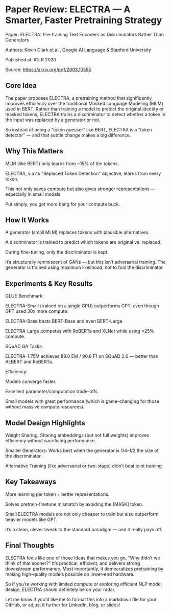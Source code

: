 # Paper Review: ELECTRA — A Smarter, Faster Pretraining Strategy

Paper: ELECTRA: Pre-training Text Encoders as Discriminators Rather Than Generators

Authors: Kevin Clark et al., Google AI Language & Stanford University

Published at: ICLR 2020

Source: https://arxiv.org/pdf/2003.10555 

## Core Idea
The paper proposes ELECTRA, a pretraining method that significantly improves efficiency over the traditional Masked Language Modeling (MLM) used in BERT. Rather than training a model to predict the original identity of masked tokens, ELECTRA trains a discriminator to detect whether a token in the input was replaced by a generator or not.

So instead of being a “token guesser” like BERT, ELECTRA is a “token detector” — and that subtle change makes a big difference.

## Why This Matters
MLM (like BERT) only learns from ~15% of the tokens.

ELECTRA, via its "Replaced Token Detection" objective, learns from every token.

This not only saves compute but also gives stronger representations — especially in small models.

Put simply, you get more bang for your compute buck.

## How It Works
A generator (small MLM) replaces tokens with plausible alternatives.

A discriminator is trained to predict which tokens are original vs. replaced.

During fine-tuning, only the discriminator is kept.

It’s structurally reminiscent of GANs — but this isn’t adversarial training. The generator is trained using maximum likelihood, not to fool the discriminator.

## Experiments & Key Results
GLUE Benchmark:

ELECTRA-Small (trained on a single GPU) outperforms GPT, even though GPT used 30x more compute.

ELECTRA-Base beats BERT-Base and even BERT-Large.

ELECTRA-Large competes with RoBERTa and XLNet while using <25% compute.

SQuAD QA Tasks:

ELECTRA-1.75M achieves 88.0 EM / 90.6 F1 on SQuAD 2.0 — better than ALBERT and RoBERTa.

Efficiency:

Models converge faster.

Excellent parameter/computation trade-offs.

Small models with great performance (which is game-changing for those without massive compute resources).

## Model Design Highlights
Weight Sharing: Sharing embeddings (but not full weights) improves efficiency without sacrificing performance.

Smaller Generators: Works best when the generator is 1/4–1/2 the size of the discriminator.

Alternative Training (like adversarial or two-stage) didn’t beat joint training.

## Key Takeaways
More learning per token = better representations.

Solves pretrain-finetune mismatch by avoiding the [MASK] token.

Small ELECTRA models are not only cheaper to train but also outperform heavier models like GPT.

It’s a clean, clever tweak to the standard paradigm — and it really pays off.

## Final Thoughts
ELECTRA feels like one of those ideas that makes you go, “Why didn’t we think of that sooner?”
It’s practical, efficient, and delivers strong downstream performance. Most importantly, it democratizes pretraining by making high-quality models possible on lower-end hardware.

So if you’re working with limited compute or exploring efficient NLP model design, ELECTRA should definitely be on your radar.

Let me know if you'd like me to format this into a markdown file for your GitHub, or adjust it further for LinkedIn, blog, or slides!
